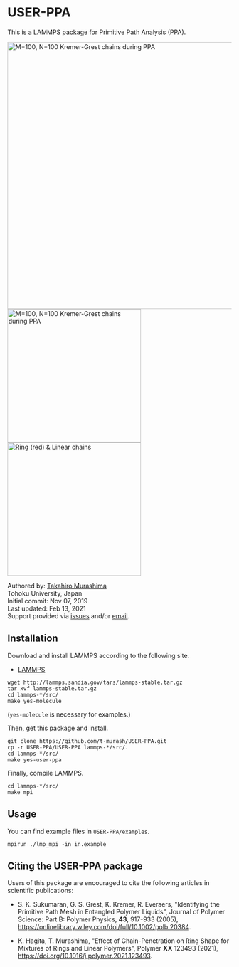 # USER-PPA

This is a LAMMPS package for Primitive Path Analysis (PPA).

<img src="https://github.com/t-murash/USER-PPA/blob/master/img/ppa.png" title="M=100, N=100 Kremer-Grest chains during PPA" width=600/>

<img src="https://github.com/t-murash/USER-PPA/blob/master/img/ppa.gif" title="M=100, N=100 Kremer-Grest chains during PPA" width=300/>

<img src="https://github.com/t-murash/USER-PPA/blob/master/img/ppa-ring-line.gif" title="Ring (red) & Linear chains" width=300/>

Authored by:
[Takahiro Murashima](https://github.com/t-murash)<br>
Tohoku University, Japan<br>
Initial commit: Nov 07, 2019<br>
Last updated: Feb 13, 2021<br>
Support provided via [issues](https://github.com/t-murash/USER-PPA/issues) and/or [email](mailto:murasima@cmpt.phys.tohoku.ac.jp).


## Installation

Download and install LAMMPS according to the following site.

* [LAMMPS](https://lammps.sandia.gov/)

```
wget http://lammps.sandia.gov/tars/lammps-stable.tar.gz
tar xvf lammps-stable.tar.gz
cd lammps-*/src/
make yes-molecule
```
(`yes-molecule` is necessary for examples.)

Then, get this package and install.

```
git clone https://github.com/t-murash/USER-PPA.git
cp -r USER-PPA/USER-PPA lammps-*/src/.
cd lammps-*/src/
make yes-user-ppa
```

Finally, compile LAMMPS.

```
cd lammps-*/src/
make mpi
```

## Usage
You can find example files in `USER-PPA/examples`.
```
mpirun ./lmp_mpi -in in.example
```

## Citing the USER-PPA package

Users of this package are encouraged to cite the following articles in scientific publications:

* S. K. Sukumaran, G. S. Grest, K. Kremer, R. Everaers, "Identifying the Primitive Path Mesh in Entangled Polymer Liquids", Journal of Polymer Science: Part B: Polymer Physics, **43**, 917-933 (2005), https://onlinelibrary.wiley.com/doi/full/10.1002/polb.20384.

* K. Hagita, T. Murashima, "Effect of Chain-Penetration on Ring Shape for Mixtures of Rings and Linear Polymers", Polymer **XX** 123493 (2021), https://doi.org/10.1016/j.polymer.2021.123493.